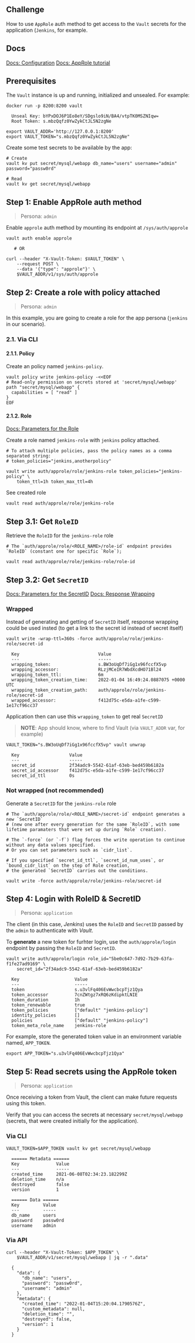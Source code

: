 ## Challenge 
How to use `AppRole` auth method to get access to the `Vault` secrets for the application (`Jenkins`, for example.


## Docs

[Docs: Configuration](https://www.vaultproject.io/docs/auth/approle#configuration)
[Docs: AppRole tutorial](https://learn.hashicorp.com/tutorials/vault/approle)



## Prerequisites

The `Vault` instance is up and running, initialized and unsealed. For example:
```
docker run -p 8200:8200 vault

  Unseal Key: bYPxDOJ6P1Eo8eY/SDgslo9iN/BA4/vtpTK0MSZNIqw=
  Root Token: s.mbzQqfz0YwZykCtJL5N2zgNe

export VAULT_ADDR='http://127.0.0.1:8200'
export VAULT_TOKEN="s.mbzQqfz0YwZykCtJL5N2zgNe"
```

Create some test secrets to be available by the app:
```
# Create
vault kv put secret/mysql/webapp db_name="users" username="admin" password="passw0rd"

# Read
vault kv get secret/mysql/webapp
```


## Step 1: Enable AppRole auth method

> Persona: `admin`

Enable `approle` auth method by mounting its endpoint at `/sys/auth/approle`
```
vault auth enable approle

   # OR
   
curl --header "X-Vault-Token: $VAULT_TOKEN" \
    --request POST \
    --data '{"type": "approle"}' \
    $VAULT_ADDR/v1/sys/auth/approle
```



## Step 2: Create a role with policy attached

> Persona: `admin`

In this example, you are going to create a role for the app persona (`jenkins` in our scenario).


### 2.1. Via CLI

#### 2.1.1. Policy

Create an policy named `jenkins-policy`.
```
vault policy write jenkins-policy -<<EOF
# Read-only permission on secrets stored at 'secret/mysql/webapp'
path "secret/mysql/webapp" {
  capabilities = [ "read" ]
}
EOF
```

#### 2.1.2. Role

[Docs: Parameters for the Role](https://www.vaultproject.io/api-docs/auth/approle#create-update-approle)

Create a role named `jenkins-role` with `jenkins` policy attached.
```
# To attach multiple policies, pass the policy names as a comma separated string: 
# token_policies="jenkins,anotherpolicy"

vault write auth/approle/role/jenkins-role token_policies="jenkins-policy" \
    token_ttl=1h token_max_ttl=4h
```

See created role
```
vault read auth/approle/role/jenkins-role
```



## Step 3.1: Get `RoleID`

Retrieve the `RoleID` for the `jenkins-role` role
```
# The `auth/approle/role/<ROLE_NAME>/role-id` endpoint provides `RoleID` (constant one for specific `Role`);

vault read auth/approle/role/jenkins-role/role-id
```

## Step 3.2: Get `SecretID`
[Docs: Parameters for the SecretID](https://www.vaultproject.io/api/auth/approle#generate-new-secret-id)
[Docs: Response Wrapping](https://learn.hashicorp.com/tutorials/vault/approle#response-wrap-the-secretid)

### Wrapped

Instead of generating and getting of `SecretID` itself, response wrapping could be used insted (to get a link to the secret id instead of secret itself)
```
vault write -wrap-ttl=360s -force auth/approle/role/jenkins-role/secret-id

  Key                              Value
  ---                              -----
  wrapping_token:                  s.BW3oUqDf7iGg1x96fccfX5vp
  wrapping_accessor:               RLzjMCeIR7WbdXcdHO71Bl24
  wrapping_token_ttl:              6m
  wrapping_token_creation_time:    2022-01-04 16:49:24.0887075 +0000 UTC
  wrapping_token_creation_path:    auth/approle/role/jenkins-role/secret-id
  wrapped_accessor:                f412d75c-e5da-a1fe-c599-1e17cf96cc37
```

Application then can use this `wrapping_token` to get real `SecretID`

> **NOTE**: App should know, where to find Vault (via `VAULT_ADDR` var, for example) 
```
VAULT_TOKEN="s.BW3oUqDf7iGg1x96fccfX5vp" vault unwrap

  Key                   Value
  ---                   -----
  secret_id             2f34adc9-5542-61af-63eb-bed459b6182a
  secret_id_accessor    f412d75c-e5da-a1fe-c599-1e17cf96cc37
  secret_id_ttl         0s
```

### Not wrapped (not recommended)
Generate a `SecretID` for the `jenkins-role` role
```
# The `auth/approle/role/<ROLE_NAME>/secret-id` endpoint generates a new `SecretID` 
# (new one after every generation for the same `RoleID`, with some lifetime paramaters that were set up during `Role` creation).

# The `-force` (or `-f`) flag forces the write operation to continue without any data values specified. 
# Or you can set parameters such as `cidr_list`.

# If you specified `secret_id_ttl`, `secret_id_num_uses`, or `bound_cidr_list` on the step of Role creation,
# the generated `SecretID` carries out the conditions.

vault write -force auth/approle/role/jenkins-role/secret-id
```



## Step 4: Login with RoleID & SecretID

> Persona: `application`

The client (in this case, _Jenkins_) uses the `RoleID` and `SecretID` passed by the `admin` to authenticate with _Vault_.


To **generate** a new token for furhter login, use the `auth/approle/login` endpoint by passing the `RoleID` and `SecretID`.
```
vault write auth/approle/login role_id="5be0c647-7d92-7b29-63fa-f1fe27ad9169" \
    secret_id="2f34adc9-5542-61af-63eb-bed459b6182a"
    
  Key                     Value
  ---                     -----
  token                   s.u3vlFq406EvWwcbcpTjz1Qya
  token_accessor          7cnZWtgz7xRQ6zKdipktLNIE
  token_duration          1h
  token_renewable         true
  token_policies          ["default" "jenkins-policy"]
  identity_policies       []
  policies                ["default" "jenkins-policy"]
  token_meta_role_name    jenkins-role
```

For example, store the generated token value in an environment variable named, `APP_TOKEN`.
```
export APP_TOKEN="s.u3vlFq406EvWwcbcpTjz1Qya"
```


## Step 5: Read secrets using the AppRole token

> Persona: `application`

Once receiving a token from Vault, the client can make future requests using this token.

Verify that you can access the secrets at necessary `secret/mysql/webapp` (secrets, that were created initially for the application).

### Via CLI
```
VAULT_TOKEN=$APP_TOKEN vault kv get secret/mysql/webapp

  ====== Metadata ======
  Key              Value
  ---              -----
  created_time     2021-06-08T02:34:23.182299Z
  deletion_time    n/a
  destroyed        false
  version          1

  ====== Data ======
  Key         Value
  ---         -----
  db_name     users
  password    passw0rd
  username    admin
```

### Via API

```
curl --header "X-Vault-Token: $APP_TOKEN" \
    $VAULT_ADDR/v1/secret/mysql/webapp | jq -r ".data"

  {
    "data": {
      "db_name": "users",
      "password": "passw0rd",
      "username": "admin"
    },
    "metadata": {
      "created_time": "2022-01-04T15:20:04.1790576Z",
      "custom_metadata": null,
      "deletion_time": "",
      "destroyed": false,
      "version": 1
    }
  }
```





















